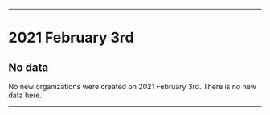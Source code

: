 
***

# 2021 February 3rd

## No data

No new organizations were created on 2021 February 3rd. There is no new data here.

***
